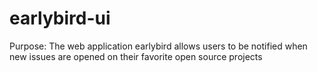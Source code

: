 # earlybird-ui
Purpose: The web application earlybird allows users to be notified when new issues are opened on their favorite open source projects

